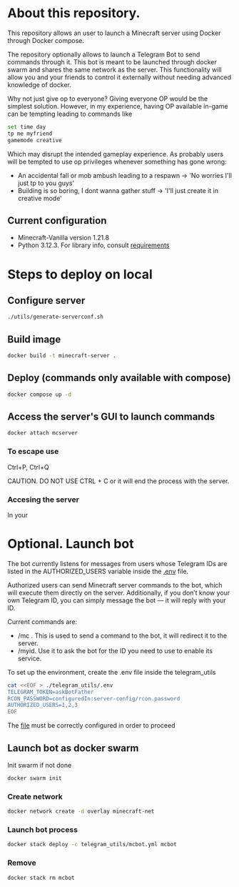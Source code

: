 # About this repository.

This repository allows an user to launch a Minecraft server using Docker through Docker compose.

The repository optionally allows to launch a Telegram Bot to send commands through it. This bot is meant to be launched through docker swarm and shares the same network as the server. This functionality will allow you and your friends to control it externally without needing advanced knowledge of docker. 

Why not just give op to everyone?
Giving everyone OP would be the simplest solution. However, in my experience, having OP available in-game can be tempting leading to commands like

```bash
set time day
tp me myfriend
gamemode creative
```

Which may disrupt the intended gameplay experience. As probably users will be tempted to use op privileges whenever something has gone wrong:
- An accidental fall or mob ambush leading to a respawn -> 'No worries I'll just tp to you guys'
- Building is so boring, I dont wanna gather stuff -> 'I'll just create it in creative mode'


## Current configuration

- Minecraft-Vanilla version 1.21.8
- Python 3.12.3. For library info, consult [requirements](telegram_utils/requirements.txt)

# Steps to deploy on local

## Configure server

```bash
./utils/generate-serverconf.sh 
```

## Build image

```bash
docker build -t minecraft-server .
```

## Deploy (commands only available with compose)

```bash
docker compose up -d
```

## Access the server's GUI to launch commands

```bash
docker attach mcserver
```

### To escape use
Ctrl+P, Ctrl+Q

CAUTION. DO NOT USE CTRL + C or it will end the process with the server.

### Accesing the server

In your

# Optional. Launch bot

The bot currently listens for messages from users whose Telegram IDs are listed in the AUTHORIZED_USERS variable inside the [.env](telegram_utils/.env) file.

Authorized users can send Minecraft server commands to the bot, which will execute them directly on the server.
Additionally, if you don’t know your own Telegram ID, you can simply message the bot — it will reply with your ID.

Current commands are:
- /mc <minecraft-command>. This is used to send a command to the bot, it will redirect it to the server.
- /myid. Use it to ask the bot for the ID you need to use to enable its service. 

To set up the environment, create the .env file inside the telegram_utils

```bash
cat <<EOF > ./telegram_utils/.env
TELEGRAM_TOKEN=askBotFather
RCON_PASSWORD=configuredIn:server-config/rcon.password
AUTHORIZED_USERS=1,2,3
EOF
```

The [file](telegram_utils/.env) must be correctly configured in order to proceed

## Launch bot as docker swarm

Init swarm if not done

```bash
docker swarm init
```

### Create network

```bash
docker network create -d overlay minecraft-net 
```

### Launch bot process

```bash
docker stack deploy -c telegram_utils/mcbot.yml mcbot
```

### Remove

```bash
docker stack rm mcbot
```

